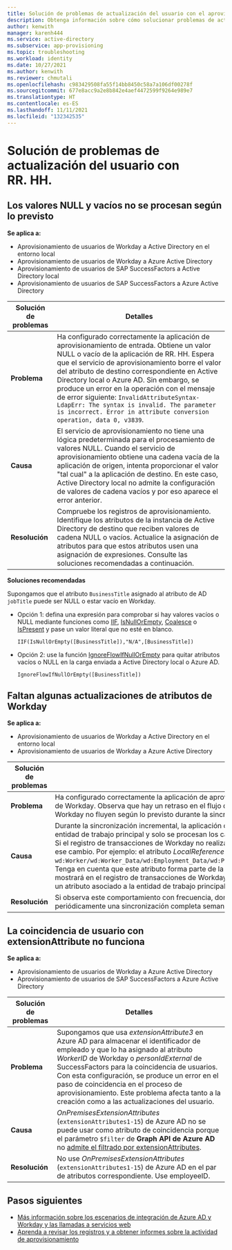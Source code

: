 ```yaml
---
title: Solución de problemas de actualización del usuario con el aprovisionamiento de RR. HH.
description: Obtenga información sobre cómo solucionar problemas de actualización del usuario con el aprovisionamiento de RR. HH.
author: kenwith
manager: karenh444
ms.service: active-directory
ms.subservice: app-provisioning
ms.topic: troubleshooting
ms.workload: identity
ms.date: 10/27/2021
ms.author: kenwith
ms.reviewer: chmutali
ms.openlocfilehash: c983429508fa55f14bb8450c58a7a106df00278f
ms.sourcegitcommit: 677e8acc9a2e8b842e4aef4472599f9264e989e7
ms.translationtype: HT
ms.contentlocale: es-ES
ms.lasthandoff: 11/11/2021
ms.locfileid: "132342535"
---
```

# <a name="troubleshoot-hr-user-update-issues"></a>Solución de problemas de actualización del usuario con RR. HH.

## <a name="null-and-empty-values-not-processed-as-expected"></a>Los valores NULL y vacíos no se procesan según lo previsto
**Se aplica a:**
* Aprovisionamiento de usuarios de Workday a Active Directory en el entorno local
* Aprovisionamiento de usuarios de Workday a Azure Active Directory
* Aprovisionamiento de usuarios de SAP SuccessFactors a Active Directory local
* Aprovisionamiento de usuarios de SAP SuccessFactors a Azure Active Directory

| Solución de problemas | Detalles |
|-- | -- |
| **Problema** | Ha configurado correctamente la aplicación de aprovisionamiento de entrada. Obtiene un valor NULL o vacío de la aplicación de RR. HH. Espera que el servicio de aprovisionamiento borre el valor del atributo de destino correspondiente en Active Directory local o Azure AD. Sin embargo, se produce un error en la operación con el mensaje de error siguiente: `InvalidAttributeSyntax-LdapErr: The syntax is invalid. The parameter is incorrect. Error in attribute conversion operation, data 0, v3839`. |
| **Causa** | El servicio de aprovisionamiento no tiene una lógica predeterminada para el procesamiento de valores NULL. Cuando el servicio de aprovisionamiento obtiene una cadena vacía de la aplicación de origen, intenta proporcionar el valor "tal cual" a la aplicación de destino. En este caso, Active Directory local no admite la configuración de valores de cadena vacíos y por eso aparece el error anterior. |
| **Resolución** | Compruebe los registros de aprovisionamiento. Identifique los atributos de la instancia de Active Directory de destino que reciben valores de cadena NULL o vacíos. Actualice la asignación de atributos para que estos atributos usen una asignación de expresiones. Consulte las soluciones recomendadas a continuación. |

**Soluciones recomendadas**

  Supongamos que el atributo `BusinessTitle` asignado al atributo de AD `jobTitle` puede ser NULL o estar vacío en Workday. 
  * Opción 1: defina una expresión para comprobar si hay valores vacíos o NULL mediante funciones como [IIF](functions-for-customizing-application-data.md#iif), [IsNullOrEmpty](functions-for-customizing-application-data.md#isnullorempty), [Coalesce](functions-for-customizing-application-data.md#coalesce) o [IsPresent](functions-for-customizing-application-data.md#ispresent) y pase un valor literal que no esté en blanco. 
  
     `IIF(IsNullOrEmpty([BusinessTitle]),"N/A",[BusinessTitle])`

  * Opción 2: use la función [IgnoreFlowIfNullOrEmpty](functions-for-customizing-application-data.md#ignoreflowifnullorempty) para quitar atributos vacíos o NULL en la carga enviada a Active Directory local o Azure AD. 
  
     `IgnoreFlowIfNullOrEmpty([BusinessTitle])` 

## <a name="some-workday-attribute-updates-are-missing"></a>Faltan algunas actualizaciones de atributos de Workday
**Se aplica a:**
* Aprovisionamiento de usuarios de Workday a Active Directory en el entorno local
* Aprovisionamiento de usuarios de Workday a Azure Active Directory

| Solución de problemas | Detalles |
|-- | -- |
| **Problema** | Ha configurado correctamente la aplicación de aprovisionamiento de entrada de Workday y se ha conectado correctamente a la dirección URL del inquilino de Workday. Observa que hay un retraso en el flujo de ciertas actualizaciones de atributos de Workday o, en algunos casos, los cambios de atributos de Workday no fluyen según lo previsto durante la sincronización incremental. |
| **Causa** | Durante la sincronización incremental, la aplicación de aprovisionamiento consulta el registro de transacciones de Workday para ver si hay cambios en la entidad de trabajo principal y solo se procesan los cambios controlados por el registro de transacciones de Workday. <br> Si el registro de transacciones de Workday no realiza el seguimiento de los cambios de un atributo de Workday en la instalación, Azure AD no podrá capturar ese cambio. Por ejemplo: el atributo *LocalReference* de Workday forma parte de la asignación predeterminada de atributos y tiene el elemento XPATH `wd:Worker/wd:Worker_Data/wd:Employment_Data/wd:Position_Data/wd:Business_Site_Summary_Data/wd:Local_Reference/wd:ID[@wd:type='Locale_ID']/text()`. Tenga en cuenta que este atributo forma parte de la entidad *Business_Site_Summary_Data*. Un cambio en el valor de este atributo en Workday no se mostrará en el registro de transacciones de Workday. Por lo tanto, durante la sincronización incremental, el nuevo valor de este atributo solo se mostrará si un atributo asociado a la entidad de trabajo principal también cambia durante el intervalo de sincronización. |
| **Resolución** | Si observa este comportamiento con frecuencia, donde no fluyen los cambios en determinados atributos de Workday, se recomienda ejecutar periódicamente una sincronización completa semanal o mensual. |

## <a name="user-match-with-extensionattribute-not-working"></a>La coincidencia de usuario con extensionAttribute no funciona
**Se aplica a:**
* Aprovisionamiento de usuarios de Workday a Azure Active Directory
* Aprovisionamiento de usuarios de SAP SuccessFactors a Azure Active Directory

| Solución de problemas | Detalles |
|-- | -- |
| **Problema** | Supongamos que usa *extensionAttribute3* en Azure AD para almacenar el identificador de empleado y que lo ha asignado al atributo *WorkerID* de Workday o *personIdExternal* de SuccessFactors para la coincidencia de usuarios. Con esta configuración, se produce un error en el paso de coincidencia en el proceso de aprovisionamiento. Este problema afecta tanto a la creación como a las actualizaciones del usuario. |
| **Causa** | *OnPremisesExtensionAttributes* (`extensionAttributes1-15`) de Azure AD no se puede usar como atributo de coincidencia porque el parámetro `$filter` de **Graph API de Azure AD** no [admite el filtrado por extensionAttributes](/previous-versions/azure/ad/graph/howto/azure-ad-graph-api-supported-queries-filters-and-paging-options#filter). |
| **Resolución** | No use *OnPremisesExtensionAttributes* (`extensionAttributes1-15`) de Azure AD en el par de atributos correspondiente. Use employeeID. |


## <a name="next-steps"></a>Pasos siguientes

* [Más información sobre los escenarios de integración de Azure AD y Workday y las llamadas a servicios web](workday-integration-reference.md)
* [Aprenda a revisar los registros y a obtener informes sobre la actividad de aprovisionamiento](check-status-user-account-provisioning.md)
